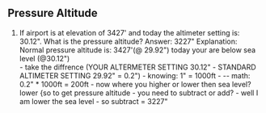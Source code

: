 ## Pressure Altitude 
1. If airport is at elevation of 3427' and today the altimeter setting is: 30.12". What is the pressure altitude? 
  Answer: 3227"
  Explanation: 
        Normal pressure altitude is: 3427'(@ 29.92") today your are below sea level (@30.12")  
          - take the diffrence (YOUR ALTERMETER SETTING 30.12" - STANDARD ALTIMETER SETTING 29.92" = 0.2") 
          - knowing: 1" = 1000ft - -- math: 0.2" * 1000ft = 200ft
          - now where you higher or lower then sea level? lower {so to get pressure altitude - you need to subtract or add?
            - well I am lower the sea level - so subtract 
          = 3227"

